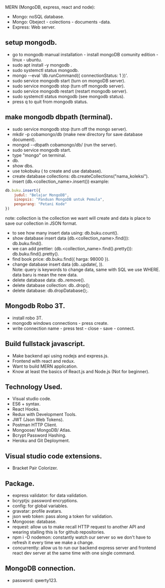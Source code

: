 MERN (MongoDB, express, react and node):
* Mongo: noSQL database.
* Mongo: Obeject - colections - documents -data.
* Express: Web server.

## setup mongodb.
* go to mongodb manual installation - install mongoDB comunity edition - linux - ubuntu.
* sudo apt install -y mongodb .
* sudo systemctl status mongodb.
* mongo --eval 'db.runCommand({ connectionStatus: 1 })'.
* sudo service mongodb start (turn on mongoDB server).
* sudo service mongodb stop (turn off mongodb server).
* sudo service mongodb restart (restart mongodb server).
* sudo systemctl status mongodb (see mongodb status).
* press q to quit from mongodb status.

## make mongodb dbpath (terminal).
* sudo service mongodb stop (turn off the mongo server).
* mkdir -p cobamongo/db (make new directory for save database document).
* mongod --dbpath cobamongo/db/ (run the server).
* sudo service mongodb start.
* type "mongo" on terminal.
* db.
* show dbs.
* use tokobuku ( to create and use database).
* create database collections: db.createCollections("nama_koleksi").
* insert (db.<collection_name>.insert(<data>)) example:
```javascript
db.buku.insert({
    judul: "Belajar MongoDB",
    sinopsis: "Panduan MongoDB untuk Pemula",
    pengarang: "Petani Kode"
})
```
note: collection is the collection we want will create and data is place to save our collection in JSON format.
* to see how many insert data using: db.buku.count().
* show database insert data (db.<collection_name>.find()): db.buku.find().
* we can add prettier: (db.<collection_name>.find().pretty()): db.buku.find().pretty().
* find book price: db.buku.find({ harga: 98000 }).
* change database insert data (db.<koleksi>.update(<query>, <data baru>)). <br>
Note: query is keywords to change data, same with SQL we use WHERE. data baru is mean the new data.
* delete database data: db.<koleksi>.remove(<query>).
* delete database collection: db.<koleksi>.drop();
* delete database: db.dropDatabase();.

## Mongodb Robo 3T.
* install robo 3T.
* mongodb windows connections - press create.
* write connection name - press test - close - save - connect.

## Build fullstack javascript.
* Make backend api using nodejs and express.js.
* Frontend with react and redux.
* Want to build MERN application.
* Know at least the basics of React.js and Node.js (Not for beginner).

## Technology Used.
* Visual studio code.
* ES6 + syntax.
* React Hooks.
* Redux with Development Tools.
* JWT (Json Web Tokens).
* Postman HTTP Client.
* Mongoose/ MongoDB/ Atlas.
* Bcrypt Password Hashing.
* Heroku and Git Deployment.

## Visual studio code extensions.
* Bracket Pair Colorizer.

## Package.
* express validator: for data validation.
* bcryptjs: password encryptions.
* config: for global variables.
* gravatar: profile avatars.
* json web token: pass along a token for validation.
* Mongoose: database.
* request: allow us to make recall HTTP request to another API and wearing stalling this is for github repositories.
* npm i -D nodemon: constantly watch our server so we don't have to refresh it every time we make a change.
* concurrently: allow us to run our backend express server and frontend react dev server at the same time with one single command.

## MongoDB connection.
* password: qwerty123.

